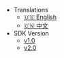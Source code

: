 * Translations
  * [:us: English](/)
  * [:cn: 中文](/zh-cn/)
* SDK Version
  * [v1.0](/)
  * [v2.0](v2/)

